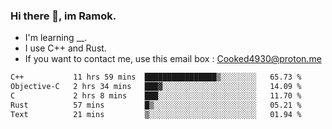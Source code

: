 ### Hi there 👋, im Ramok.

- I'm learning __.
- I use C++ and Rust.
- If you want to contact me, use this email box : Cooked4930@proton.me

<!--START_SECTION:waka-->

```txt
C++           11 hrs 59 mins  ████████████████▒░░░░░░░░   65.73 %
Objective-C   2 hrs 34 mins   ███▓░░░░░░░░░░░░░░░░░░░░░   14.09 %
C             2 hrs 8 mins    ███░░░░░░░░░░░░░░░░░░░░░░   11.70 %
Rust          57 mins         █▒░░░░░░░░░░░░░░░░░░░░░░░   05.21 %
Text          21 mins         ▒░░░░░░░░░░░░░░░░░░░░░░░░   01.94 %
```

<!--END_SECTION:waka-->
